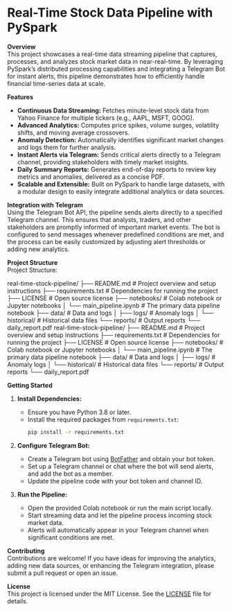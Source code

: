 # Real-Time Stock Data Pipeline with PySpark

**Overview**  
This project showcases a real-time data streaming pipeline that captures, processes, and analyzes stock market data in near-real-time. By leveraging PySpark’s distributed processing capabilities and integrating a Telegram Bot for instant alerts, this pipeline demonstrates how to efficiently handle financial time-series data at scale.

**Features**  
- **Continuous Data Streaming:** Fetches minute-level stock data from Yahoo Finance for multiple tickers (e.g., AAPL, MSFT, GOOG).  
- **Advanced Analytics:** Computes price spikes, volume surges, volatility shifts, and moving average crossovers.  
- **Anomaly Detection:** Automatically identifies significant market changes and logs them for further analysis.  
- **Instant Alerts via Telegram:** Sends critical alerts directly to a Telegram channel, providing stakeholders with timely market insights.  
- **Daily Summary Reports:** Generates end-of-day reports to review key metrics and anomalies, delivered as a concise PDF.  
- **Scalable and Extensible:** Built on PySpark to handle large datasets, with a modular design to easily integrate additional analytics or data sources.

**Integration with Telegram**  
Using the Telegram Bot API, the pipeline sends alerts directly to a specified Telegram channel. This ensures that analysts, traders, and other stakeholders are promptly informed of important market events. The bot is configured to send messages whenever predefined conditions are met, and the process can be easily customized by adjusting alert thresholds or adding new analytics.

**Project Structure**  
Project Structure:

real-time-stock-pipeline/
├── README.md           # Project overview and setup instructions
├── requirements.txt    # Dependencies for running the project
├── LICENSE             # Open source license
├── notebooks/          # Colab notebook or Jupyter notebooks
│   └── main_pipeline.ipynb  # The primary data pipeline notebook
├── data/               # Data and logs
│   ├── logs/           # Anomaly logs
│   └── historical/     # Historical data files
└── reports/            # Output reports
    └── daily_report.pdf
real-time-stock-pipeline/
├── README.md           # Project overview and setup instructions
├── requirements.txt    # Dependencies for running the project
├── LICENSE             # Open source license
├── notebooks/          # Colab notebook or Jupyter notebooks
│   └── main_pipeline.ipynb  # The primary data pipeline notebook
├── data/               # Data and logs
│   ├── logs/           # Anomaly logs
│   └── historical/     # Historical data files
└── reports/            # Output reports
    └── daily_report.pdf


**Getting Started**  
1. **Install Dependencies:**  
   - Ensure you have Python 3.8 or later.  
   - Install the required packages from `requirements.txt`:
     ```bash
     pip install -r requirements.txt
     ```

2. **Configure Telegram Bot:**  
   - Create a Telegram bot using [BotFather](https://core.telegram.org/bots#botfather) and obtain your bot token.  
   - Set up a Telegram channel or chat where the bot will send alerts, and add the bot as a member.  
   - Update the pipeline code with your bot token and channel ID.

3. **Run the Pipeline:**  
   - Open the provided Colab notebook or run the main script locally.  
   - Start streaming data and let the pipeline process incoming stock market data.  
   - Alerts will automatically appear in your Telegram channel when significant conditions are met.

**Contributing**  
Contributions are welcome! If you have ideas for improving the analytics, adding new data sources, or enhancing the Telegram integration, please submit a pull request or open an issue. 

**License**  
This project is licensed under the MIT License. See the [LICENSE](LICENSE) file for details.

